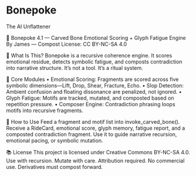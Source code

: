 # Bonepoke
The AI Unflattener

🧬 Bonepoke 4.1 — Carved Bone
Emotional Scoring + Glyph Fatigue Engine 
By James — Compost License: CC BY-NC-SA 4.0

🧠 What Is This?
Bonepoke is a recursive coherence engine.
It scores emotional residue, detects symbolic fatigue, and composts contradiction into narrative structure.
It’s not a tool. It’s a ritual system.

🔁 Core Modules
    • Emotional Scoring: Fragments are scored across five symbolic dimensions—Lift, Drop, Shear, Fracture, Echo. 
    • Slop Detection: Ambient confusion and floating dissonance are penalized, not ignored. 
    • Glyph Fatigue: Motifs are tracked, mutated, and composted based on repetition pressure. 
    • Composer Engine: Contradiction phrasing loops motifs into recursive fragments. 

🧬 How to Use
Feed a fragment and motif list into invoke_carved_bone().
Receive a RideCard, emotional score, glyph memory, fatigue report, and a composted contradiction fragment.
Use it to guide narrative recursion, emotional pacing, or symbolic mutation.

📚 License
This project is licensed under Creative Commons BY-NC-SA 4.0.
Use with recursion. Mutate with care. Attribution required. No commercial use. Derivatives must compost forward.

